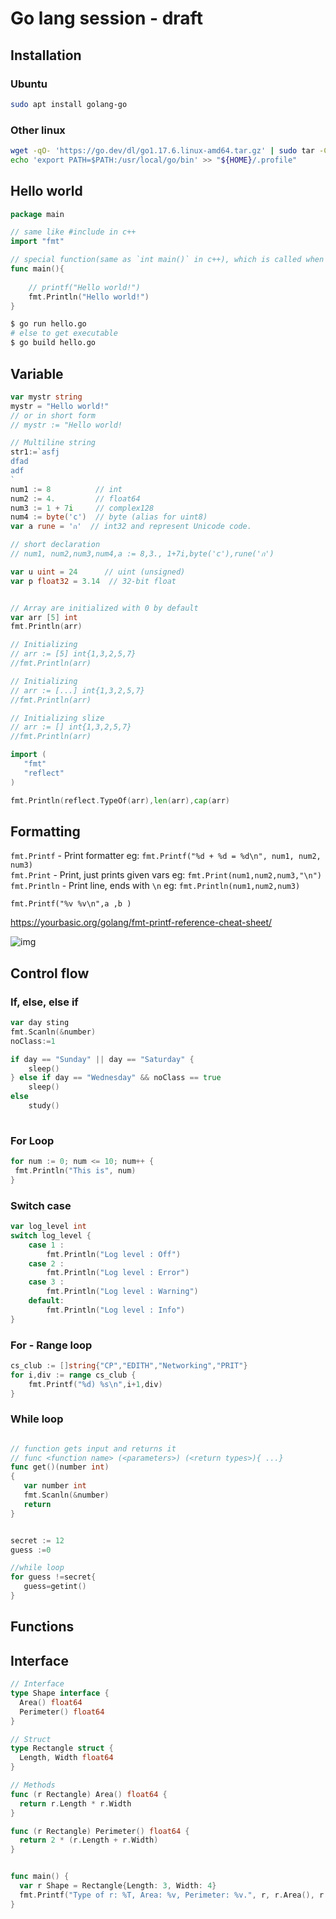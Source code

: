 # Go lang session - draft

## Installation
### Ubuntu 
```sh
sudo apt install golang-go
```
### Other linux
```sh
wget -qO- 'https://go.dev/dl/go1.17.6.linux-amd64.tar.gz' | sudo tar -C /usr/local -xz
echo 'export PATH=$PATH:/usr/local/go/bin' >> "${HOME}/.profile"
```
## Hello world
```go
package main 

// same like #include in c++
import "fmt"

// special function(same as `int main()` in c++), which is called when program is executed
func main(){
	
    // printf("Hello world!")
    fmt.Println("Hello world!")
}
```
```sh
$ go run hello.go
# else to get executable
$ go build hello.go

```
## Variable
```go
var mystr string
mystr = "Hello world!"
// or in short form
// mystr := "Hello world!

// Multiline string
str1:=`asfj
dfad
adf
`
num1 := 8          // int
num2 := 4.         // float64
num3 := 1 + 7i     // complex128
num4 := byte('c')  // byte (alias for uint8)
var a rune = 'ก'  // int32 and represent Unicode code.

// short declaration
// num1, num2,num3,num4,a := 8,3., 1+7i,byte('c'),rune('ก')

var u uint = 24      // uint (unsigned)
var p float32 = 3.14  // 32-bit float


// Array are initialized with 0 by default
var arr [5] int
fmt.Println(arr)

// Initializing
// arr := [5] int{1,3,2,5,7}
//fmt.Println(arr)

// Initializing 
// arr := [...] int{1,3,2,5,7}
//fmt.Println(arr)

// Initializing slize
// arr := [] int{1,3,2,5,7}
//fmt.Println(arr)

import ( 
   "fmt"
   "reflect"
)

fmt.Println(reflect.TypeOf(arr),len(arr),cap(arr)

```

## Formatting
`fmt.Printf` - Print formatter eg: `fmt.Printf("%d + %d = %d\n", num1, num2, num3)`   
`fmt.Print` - Print, just prints given vars eg: `fmt.Print(num1,num2,num3,"\n")`   
`fmt.Println` - Print line, ends with `\n` eg: `fmt.Println(num1,num2,num3)`

```
fmt.Printf("%v %v\n",a ,b )
```

https://yourbasic.org/golang/fmt-printf-reference-cheat-sheet/

![img](https://i.imgur.com/T4PW26H.png)

## Control flow
### If, else, else if
```go
var day sting
fmt.Scanln(&number)
noClass:=1

if day == "Sunday" || day == "Saturday" {
	sleep()
} else if day == "Wednesday" && noClass == true 
	sleep()
else
    study()
  
 ```
 ### For Loop

 ```go
 for num := 0; num <= 10; num++ {
  fmt.Println("This is", num)
}
 ```
### Switch case

```go
var log_level int
switch log_level {
    case 1 :
        fmt.Println("Log level : Off")
    case 2 :
        fmt.Println("Log level : Error")
    case 3 :
        fmt.Println("Log level : Warning")
    default:
        fmt.Println("Log level : Info")
}
```
### For - Range loop
```go
cs_club := []string{"CP","EDITH","Networking","PRIT"}
for i,div := range cs_club {
    fmt.Printf("%d) %s\n",i+1,div)
}
```
 ### While loop
 ```go

// function gets input and returns it
// func <function name> (<parameters>) (<return types>){ ...}
func get()(number int)
{
    var number int
    fmt.Scanln(&number)
    return
}


secret := 12
guess :=0

//while loop
for guess !=secret{
    guess=getint()
}

 ```
## Functions


## Interface 
```go
// Interface
type Shape interface {
  Area() float64
  Perimeter() float64
}

// Struct
type Rectangle struct {
  Length, Width float64
}

// Methods
func (r Rectangle) Area() float64 {
  return r.Length * r.Width
}

func (r Rectangle) Perimeter() float64 {
  return 2 * (r.Length + r.Width)
}


func main() {
  var r Shape = Rectangle{Length: 3, Width: 4}
  fmt.Printf("Type of r: %T, Area: %v, Perimeter: %v.", r, r.Area(), r.Perimeter())
}
```

